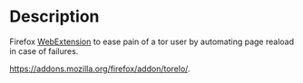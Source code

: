 # Description

Firefox [WebExtension](https://developer.mozilla.org/Add-ons/WebExtensions) to ease pain of
a tor user by automating page reaload in case of failures.

https://addons.mozilla.org/firefox/addon/torelo/.
